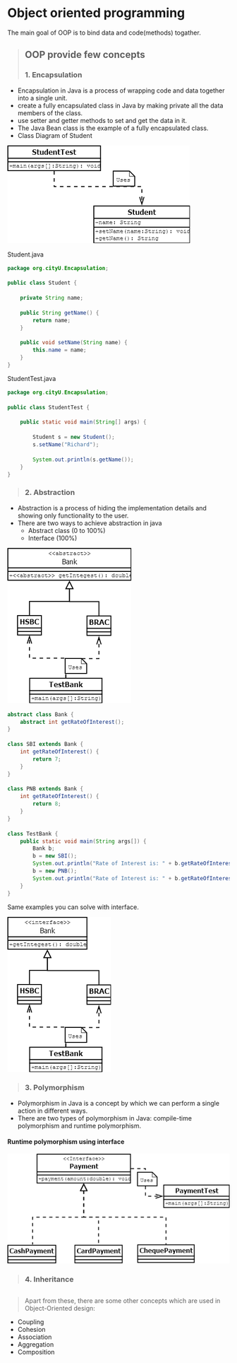 # Object oriented programming

The main goal of OOP is to bind data and code(methods) togather.

> ## OOP provide few concepts
> 
> ### 1.  Encapsulation

* Encapsulation in Java is a process of wrapping code and data together into a single unit.
* create a fully encapsulated class in Java by making private all the data members of the class. 
*  use setter and getter methods to set and get the data in it.
* The Java Bean class is the example of a fully encapsulated class.
* Class Diagram of Student

![student class diagram](Student-Class1.png)

Student.java
```java
package org.cityU.Encapsulation;

public class Student {
	
	private String name;

	public String getName() {
		return name;
	}

	public void setName(String name) {
		this.name = name;
	}
}

``` 
StudentTest.java

```java
package org.cityU.Encapsulation;

public class StudentTest {

	public static void main(String[] args) {

		Student s = new Student();
		s.setName("Richard");
		
		System.out.println(s.getName());
	}
}

```
> ### 2.   Abstraction
* Abstraction is a process of hiding the implementation details and showing only functionality to the user.
* There are two ways to achieve abstraction in java
	- Abstract class (0 to 100%)
	- Interface (100%)
	
![Abstaction class diagram](Abstract2.png)	
	
```java
abstract class Bank {
	abstract int getRateOfInterest();
}

class SBI extends Bank {
	int getRateOfInterest() {
		return 7;
	}
}

class PNB extends Bank {
	int getRateOfInterest() {
		return 8;
	}
}

class TestBank {
	public static void main(String args[]) {
		Bank b;
		b = new SBI();
		System.out.println("Rate of Interest is: " + b.getRateOfInterest() + " %");
		b = new PNB();
		System.out.println("Rate of Interest is: " + b.getRateOfInterest() + " %");
	}
}
```
Same examples you can solve with interface.

![Abstaction using Interface](Interface.png)	

> ### 3.   Polymorphism
* Polymorphism in Java is a concept by which we can perform a single action in different ways.
* There are two types of polymorphism in Java: compile-time polymorphism and runtime polymorphism.

#### Runtime polymorphism using interface

![Runtime Polymorphism using Interface](RuntimePolymorphism.png)	

> ### 4.   Inheritance

```java

```

> Apart from these, there are some other concepts which are used in Object-Oriented design:

* Coupling
* Cohesion
* Association
* Aggregation
* Composition
